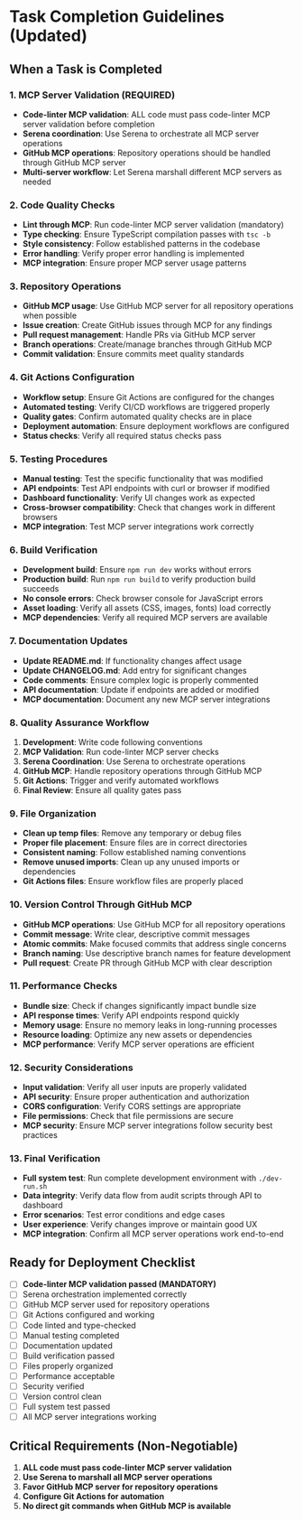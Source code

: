 # Task Completion Guidelines (Updated)

## When a Task is Completed

### 1. MCP Server Validation (REQUIRED)
- **Code-linter MCP validation**: ALL code must pass code-linter MCP server validation before completion
- **Serena coordination**: Use Serena to orchestrate all MCP server operations
- **GitHub MCP operations**: Repository operations should be handled through GitHub MCP server
- **Multi-server workflow**: Let Serena marshall different MCP servers as needed

### 2. Code Quality Checks
- **Lint through MCP**: Run code-linter MCP server validation (mandatory)
- **Type checking**: Ensure TypeScript compilation passes with `tsc -b`
- **Style consistency**: Follow established patterns in the codebase
- **Error handling**: Verify proper error handling is implemented
- **MCP integration**: Ensure proper MCP server usage patterns

### 3. Repository Operations
- **GitHub MCP usage**: Use GitHub MCP server for all repository operations when possible
- **Issue creation**: Create GitHub issues through MCP for any findings
- **Pull request management**: Handle PRs via GitHub MCP server
- **Branch operations**: Create/manage branches through GitHub MCP
- **Commit validation**: Ensure commits meet quality standards

### 4. Git Actions Configuration
- **Workflow setup**: Ensure Git Actions are configured for the changes
- **Automated testing**: Verify CI/CD workflows are triggered properly
- **Quality gates**: Confirm automated quality checks are in place
- **Deployment automation**: Ensure deployment workflows are configured
- **Status checks**: Verify all required status checks pass

### 5. Testing Procedures
- **Manual testing**: Test the specific functionality that was modified
- **API endpoints**: Test API endpoints with curl or browser if modified
- **Dashboard functionality**: Verify UI changes work as expected
- **Cross-browser compatibility**: Check that changes work in different browsers
- **MCP integration**: Test MCP server integrations work correctly

### 6. Build Verification
- **Development build**: Ensure `npm run dev` works without errors
- **Production build**: Run `npm run build` to verify production build succeeds
- **No console errors**: Check browser console for JavaScript errors
- **Asset loading**: Verify all assets (CSS, images, fonts) load correctly
- **MCP dependencies**: Verify all required MCP servers are available

### 7. Documentation Updates
- **Update README.md**: If functionality changes affect usage
- **Update CHANGELOG.md**: Add entry for significant changes
- **Code comments**: Ensure complex logic is properly commented
- **API documentation**: Update if endpoints are added or modified
- **MCP documentation**: Document any new MCP server integrations

### 8. Quality Assurance Workflow
1. **Development**: Write code following conventions
2. **MCP Validation**: Run code-linter MCP server checks
3. **Serena Coordination**: Use Serena to orchestrate operations
4. **GitHub MCP**: Handle repository operations through GitHub MCP
5. **Git Actions**: Trigger and verify automated workflows
6. **Final Review**: Ensure all quality gates pass

### 9. File Organization
- **Clean up temp files**: Remove any temporary or debug files
- **Proper file placement**: Ensure files are in correct directories
- **Consistent naming**: Follow established naming conventions
- **Remove unused imports**: Clean up any unused imports or dependencies
- **Git Actions files**: Ensure workflow files are properly placed

### 10. Version Control Through GitHub MCP
- **GitHub MCP operations**: Use GitHub MCP for all repository operations
- **Commit message**: Write clear, descriptive commit messages
- **Atomic commits**: Make focused commits that address single concerns
- **Branch naming**: Use descriptive branch names for feature development
- **Pull request**: Create PR through GitHub MCP with clear description

### 11. Performance Checks
- **Bundle size**: Check if changes significantly impact bundle size
- **API response times**: Verify API endpoints respond quickly
- **Memory usage**: Ensure no memory leaks in long-running processes
- **Resource loading**: Optimize any new assets or dependencies
- **MCP performance**: Verify MCP server operations are efficient

### 12. Security Considerations
- **Input validation**: Verify all user inputs are properly validated
- **API security**: Ensure proper authentication and authorization
- **CORS configuration**: Verify CORS settings are appropriate
- **File permissions**: Check that file permissions are secure
- **MCP security**: Ensure MCP server integrations follow security best practices

### 13. Final Verification
- **Full system test**: Run complete development environment with `./dev-run.sh`
- **Data integrity**: Verify data flow from audit scripts through API to dashboard
- **Error scenarios**: Test error conditions and edge cases
- **User experience**: Verify changes improve or maintain good UX
- **MCP integration**: Confirm all MCP server operations work end-to-end

## Ready for Deployment Checklist
- [ ] **Code-linter MCP validation passed (MANDATORY)**
- [ ] Serena orchestration implemented correctly
- [ ] GitHub MCP server used for repository operations
- [ ] Git Actions configured and working
- [ ] Code linted and type-checked
- [ ] Manual testing completed
- [ ] Documentation updated
- [ ] Build verification passed
- [ ] Files properly organized
- [ ] Performance acceptable
- [ ] Security verified
- [ ] Version control clean
- [ ] Full system test passed
- [ ] All MCP server integrations working

## Critical Requirements (Non-Negotiable)
1. **ALL code must pass code-linter MCP server validation**
2. **Use Serena to marshall all MCP server operations**
3. **Favor GitHub MCP server for repository operations**
4. **Configure Git Actions for automation**
5. **No direct git commands when GitHub MCP is available**